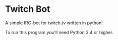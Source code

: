 # Twitch Bot

A simple IRC-bot for twitch.tv written in python!

To run this program you'll need Python 3.4 or higher.
